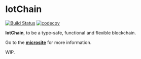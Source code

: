 IotChain
===

[![Build Status](https://travis-ci.com/c-block/jbok.svg?branch=master)](https://travis-ci.com/iot-block/iotchain)
[![codecov](https://codecov.io/gh/c-block/jbok/branch/master/graph/badge.svg)](https://codecov.io/gh/iot-block/iotchain)

**IotChain**, to be a type-safe, functional and flexible blockchain.

Go to the [**microsite**](https://iot-block.github.io/iotchain/) for more information.

WIP.


